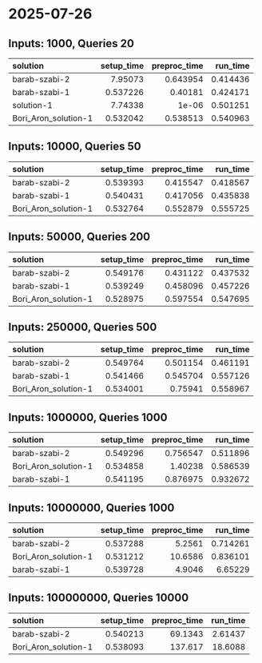 # 2025-07-26

## Inputs: 1000, Queries 20

| solution             |   setup_time |   preproc_time |   run_time |
|:---------------------|-------------:|---------------:|-----------:|
| barab-szabi-2        |     7.95073  |       0.643954 |   0.414436 |
| barab-szabi-1        |     0.537226 |       0.40181  |   0.424171 |
| solution-1           |     7.74338  |       1e-06    |   0.501251 |
| Bori_Aron_solution-1 |     0.532042 |       0.538513 |   0.540963 |

## Inputs: 10000, Queries 50

| solution             |   setup_time |   preproc_time |   run_time |
|:---------------------|-------------:|---------------:|-----------:|
| barab-szabi-2        |     0.539393 |       0.415547 |   0.418567 |
| barab-szabi-1        |     0.540431 |       0.417056 |   0.435838 |
| Bori_Aron_solution-1 |     0.532764 |       0.552879 |   0.555725 |

## Inputs: 50000, Queries 200

| solution             |   setup_time |   preproc_time |   run_time |
|:---------------------|-------------:|---------------:|-----------:|
| barab-szabi-2        |     0.549176 |       0.431122 |   0.437532 |
| barab-szabi-1        |     0.539249 |       0.458096 |   0.457226 |
| Bori_Aron_solution-1 |     0.528975 |       0.597554 |   0.547695 |

## Inputs: 250000, Queries 500

| solution             |   setup_time |   preproc_time |   run_time |
|:---------------------|-------------:|---------------:|-----------:|
| barab-szabi-2        |     0.549764 |       0.501154 |   0.461191 |
| barab-szabi-1        |     0.541466 |       0.545704 |   0.557126 |
| Bori_Aron_solution-1 |     0.534001 |       0.75941  |   0.558967 |

## Inputs: 1000000, Queries 1000

| solution             |   setup_time |   preproc_time |   run_time |
|:---------------------|-------------:|---------------:|-----------:|
| barab-szabi-2        |     0.549296 |       0.756547 |   0.511896 |
| Bori_Aron_solution-1 |     0.534858 |       1.40238  |   0.586539 |
| barab-szabi-1        |     0.541195 |       0.876975 |   0.932672 |

## Inputs: 10000000, Queries 1000

| solution             |   setup_time |   preproc_time |   run_time |
|:---------------------|-------------:|---------------:|-----------:|
| barab-szabi-2        |     0.537288 |         5.2561 |   0.714261 |
| Bori_Aron_solution-1 |     0.531212 |        10.6586 |   0.836101 |
| barab-szabi-1        |     0.539728 |         4.9046 |   6.65229  |

## Inputs: 100000000, Queries 10000

| solution             |   setup_time |   preproc_time |   run_time |
|:---------------------|-------------:|---------------:|-----------:|
| barab-szabi-2        |     0.540213 |        69.1343 |    2.61437 |
| Bori_Aron_solution-1 |     0.538093 |       137.617  |   18.6088  |